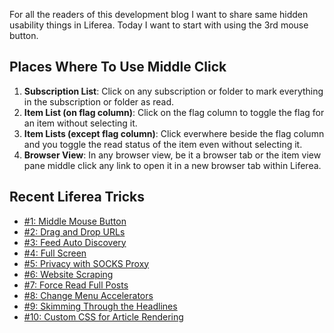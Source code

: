For all the readers of this development blog I want to share same hidden usability things in Liferea. Today I want to start with using the 3rd mouse button.

<h2>Places Where To Use Middle Click</h2>

<ol>
<li><b>Subscription List</b>: Click on any subscription or folder to mark everything in the subscription or folder as read.</li>
<li><b>Item List (on flag column)</b>: Click on the flag column to toggle the flag for an item without selecting it.</li>
<li><b>Item Lists (except flag column)</b>: Click everwhere beside the flag column and you toggle the read status of the item even without selecting it.</li>
<li><b>Browser View</b>: In any browser view, be it a browser tab or the item view pane middle click any link to open it in a new browser tab within Liferea.</li> 
</ol>

<h2>Recent Liferea Tricks</h2>

- [#1: Middle Mouse Button](/liferea/blog/Liferea-Trick-1-Middle-Mouse-Button-Clicking.html)
- [#2: Drag and Drop URLs](/liferea/blog/Liferea-Trick-2-Drag-and-Drop-URLs.html)
- [#3: Feed Auto Discovery](/liferea/blog/Liferea-Trick-3-Use-Feed-Auto-Discovery.html)
- [#4: Full Screen](/liferea/blog/Liferea-Trick-4-Full-Screen-Mode.html)
- [#5: Privacy with SOCKS Proxy](/liferea/blog/Liferea-Trick-5-Privacy-with-a-SOCKS-Proxy.html)
- [#6: Website Scraping](/liferea/blog/Liferea-Trick-6-Website-Scraping.html)
- [#7: Force Read Full Posts](/liferea/blog/Liferea-Trick-7-Force-Read-Full-Posts.html)
- [#8: Change Menu Accelerators](/liferea/blog/Liferea-Trick-8-Change-Menu-Accelerators.html)
- [#9: Skimming Through the Headlines](/liferea/blog/Liferea-Trick-9-Skimming-Through-the-Headlines.html)
- [#10: Custom CSS for Article Rendering](/liferea/blog/Liferea-Trick-10-Custom-CSS-for-Article-Rendering.html)